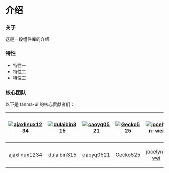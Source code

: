 # 介绍

### 关于

这是一段组件库的介绍

### 特性

- 特性一
- 特性二
- 特性三


### 核心团队

以下是 tanma-ui 的核心贡献者们：

| [![ajaxlinux1234](https://avatars.githubusercontent.com/u/23737647?s=64&v=4)](https://github.com/ajaxlinux1234/) | [![dulaibin315](https://avatars.githubusercontent.com/u/53853946?s=64&v=4)](https://github.com/dulaibin315/) | [![caoyq0521](https://avatars.githubusercontent.com/u/24285758?s=40&v=4)](https://github.com/caoyq0521/) | [![Gecko525](https://avatars.githubusercontent.com/u/25584628?s=64&v=4)](https://github.com/Gecko525/) | [![jocelyn-wei](https://avatars.githubusercontent.com/u/5961240?s=80&v=4)](https://github.com/jocelyn-wei/) | [![乔路非](https://avatars.githubusercontent.com/u/43025511?s=64&v=4)](https://github.com/qiaolufei/) | [![resume](https://avatars.githubusercontent.com/u/40817712?s=64&v=4)](https://github.com/wwg9311/) | [![yuanyongjie](https://avatars.githubusercontent.com/u/85380804?s=64&v=4)](https://github.com/yuanyongjie1995/)
| :-: | :-: | :-: | :-: | :-: | :-: | :-: | :-: |
| [ajaxlinux1234](https://github.com/ajaxlinux1234/) | [dulaibin315](https://github.com/dulaibin315/) | [caoyq0521](https://github.com/caoyq0521/) |[Gecko525](https://github.com/Gecko525/) | [jocelyn-wei](https://github.com/jocelyn-wei/) | [乔路非](https://github.com/qiaolufei/) | [resume](https://github.com/wwg9311/) | [yuanyongjie](https://github.com/yuanyongjie1995/) 